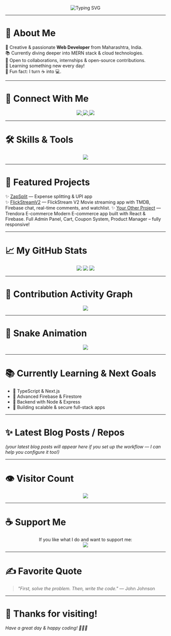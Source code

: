 <!-- ✨ Hi, I'm Altamash Sheikh ✨ -->
<p align="center">
  <img src="https://readme-typing-svg.herokuapp.com?font=Fira+Code&duration=3000&pause=1000&color=00FFFF&center=true&vCenter=true&multiline=true&width=700&height=80&lines=✨+Hi%2C+I'm+Altamash+Sheikh+✨;💻+Web+Developer+%7C+Open+Source+Enthusiast+%7C+Lifelong+Learner;🚀+Creating+cool+things+with+code" alt="Typing SVG" />
</p>

---

# 🌟 About Me  
🎨 Creative & passionate **Web Developer** from Maharashtra, India.  
📚 Currently diving deeper into MERN stack & cloud technologies.  
🤝 Open to collaborations, internships & open-source contributions.  
🌱 Learning something new every day!  
💬 Fun fact: I turn ☕ into 💻.

---

# 🔗 Connect With Me  
<p align="center">
<a href="https://linkedin.com/in/altamash-sheikh-1ba6a72aa">
  <img src="https://img.shields.io/badge/LinkedIn-0077B5?style=for-the-badge&logo=linkedin&logoColor=white"/>
</a>
<a href="https://skaltamashportfolio.netlify.app/">
  <img src="https://img.shields.io/badge/Portfolio-00C7B7?style=for-the-badge&logo=netlify&logoColor=white"/>
</a>
<a href="https://twitter.com/@AltmashThe6081">
  <img src="https://img.shields.io/badge/Twitter-1DA1F2?style=for-the-badge&logo=twitter&logoColor=white"/>
</a>

</p>

---

# 🛠️ Skills & Tools
<p align="center">
<img src="https://skillicons.dev/icons?i=html,css,js,react,nodejs,firebase,mongodb,git,github,tailwind,vscode,vercel" />
</p>

---

# 🌟 Featured Projects
✨ [ZapSplit](https://github.com/SkAltmash/ZapSplit) — Expense splitting & UPI app  
✨ [FlickStreamV2](https://flickstreamvtwo.netlify.app/) — FlickStream V2  Movie streaming app with TMDB, Firebase chat, real-time comments, and watchlist.
✨ [Your Other Project](https://astrendora.netlify.app/) — Trendora E-commerce Modern E-commerce app built with React & Firebase. Full Admin Panel, Cart, Coupon System, Product Manager – fully responsive!



---

# 📈 My GitHub Stats
<p align="center">
<img src="https://github-readme-stats.vercel.app/api?username=SkAltmash&show_icons=true&theme=radical&hide_border=true" />
<img src="https://streak-stats.demolab.com?user=SkAltmash&theme=radical&hide_border=true" />
<img src="https://github-readme-stats.vercel.app/api/top-langs/?username=SkAltmash&layout=compact&theme=radical&hide_border=true" />
</p>

---

# 🌌 Contribution Activity Graph
<p align="center">
<img src="https://github-readme-activity-graph.vercel.app/graph?username=SkAltmash&theme=react-dark" />
</p>

---

# 🐍 Snake Animation
<p align="center">
  <img src="https://raw.githubusercontent.com/SkAltmash/SkAltmash/output/github-contribution-grid-snake.svg" />
</p>

---

# 📚 Currently Learning & Next Goals
- 🔷 TypeScript & Next.js
- 🔷 Advanced Firebase & Firestore
- 🔷 Backend with Node & Express
- 🔷 Building scalable & secure full-stack apps

---

# ✨ Latest Blog Posts / Repos
<!-- BLOG-POST-LIST:START -->
*(your latest blog posts will appear here if you set up the workflow — I can help you configure it too!)*
<!-- BLOG-POST-LIST:END -->

---

# 👁️ Visitor Count
<p align="center">
  <img src="https://komarev.com/ghpvc/?username=SkAltmash&style=for-the-badge&color=brightgreen" />
</p>

---

# ☕ Support Me
<p align="center">
If you like what I do and want to support me:
<br>
<a href="https://www.buymeacoffee.com/YOUR-BUYMEACOFFEE-LINK">
  <img src="https://img.shields.io/badge/☕-Buy%20Me%20a%20Coffee-FFDD00?style=for-the-badge&logo=buy-me-a-coffee&logoColor=black"/>
</a>
</p>

---

# ✍️ Favorite Quote
> *"First, solve the problem. Then, write the code."* — John Johnson

---

# 🚀 Thanks for visiting!
*Have a great day & happy coding! 👨‍💻✨*
